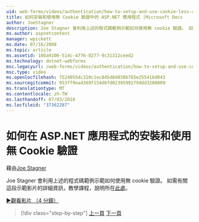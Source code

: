 ```yaml
---
uid: web-forms/videos/authentication/how-to-setup-and-use-cookie-less-authentication-in-an-aspnet-application
title: 如何安裝和使用無 Cookie 驗證中的 ASP.NET 應用程式 |Microsoft Docs
author: JoeStagner
description: Joe Stagner 會利用上述的程式碼範例示範如何使用無 cookie 驗證。 如需有關這段示範影片的詳細資訊，教學課程，說明位於...
ms.author: aspnetcontent
manager: wpickett
ms.date: 07/16/2008
ms.topic: article
ms.assetid: 10ba9106-514c-4776-8277-9c31312ceed2
ms.technology: dotnet-webforms
msc.legacyurl: /web-forms/videos/authentication/how-to-setup-and-use-cookie-less-authentication-in-an-aspnet-application
msc.type: video
ms.openlocfilehash: 7524055dc310c1ec845d8d838b785e255416d043
ms.sourcegitcommit: 953ff9ea4369f154d6fd0239599279ddd3280009
ms.translationtype: MT
ms.contentlocale: zh-TW
ms.lasthandoff: 07/03/2018
ms.locfileid: "37362287"
---
```

<a name="how-to-setup-and-use-cookie-less-authentication-in-an-aspnet-application"></a>如何在 ASP.NET 應用程式的安裝和使用無 Cookie 驗證
====================
藉由[Joe Stagner](https://github.com/JoeStagner)

Joe Stagner 會利用上述的程式碼範例示範如何使用無 cookie 驗證。 如需有關這段示範影片的詳細資訊，教學課程，說明所在[此處](../../overview/older-versions-security/introduction/forms-authentication-configuration-and-advanced-topics-vb.md)。

[&#9654;觀看影片 （4 分鐘）](https://channel9.msdn.com/Blogs/ASP-NET-Site-Videos/how-to-setup-and-use-cookie-less-authentication-in-an-aspnet-application)

> [!div class="step-by-step"]
> [上一頁](how-to-change-the-forms-authentication-properties.md)
> [下一頁](asp-forms-login-relocation.md)
